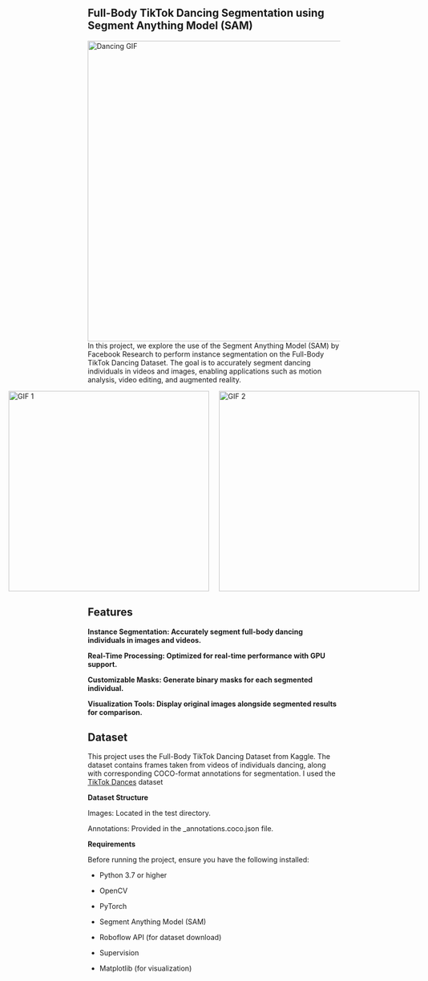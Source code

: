 ## Full-Body TikTok Dancing Segmentation using Segment Anything Model (SAM)
<img src="https://github.com/your-username/your-repo-name/blob/main/pics/dancing.gif" alt="Dancing GIF" width="600"/>
In this project, we explore the use of the Segment Anything Model (SAM) by Facebook Research to perform instance segmentation on the Full-Body TikTok Dancing Dataset. The goal is to accurately segment dancing individuals in videos and images, enabling applications such as motion analysis, video editing, and augmented reality.

<p align="center"> <div style="display: flex; justify-content: center;"> <img src="https://github.com/your-username/your-repo-name/blob/main/pics/segmentation_example_1.gif" alt="GIF 1" width="400" style="margin-right: 20px;"/> <img src="https://github.com/your-username/your-repo-name/blob/main/pics/segmentation_example_2.gif" alt="GIF 2" width="400"/> </div> </p>

## Features

**Instance Segmentation: Accurately segment full-body dancing individuals in images and videos.**

**Real-Time Processing: Optimized for real-time performance with GPU support.**

**Customizable Masks: Generate binary masks for each segmented individual.**

**Visualization Tools: Display original images alongside segmented results for comparison.**


## Dataset

This project uses the Full-Body TikTok Dancing Dataset from Kaggle. The dataset contains frames taken from videos of individuals dancing, along with corresponding COCO-format annotations for segmentation. I used the [TikTok Dances](https://www.kaggle.com/datasets/tapakah68/segmentation-full-body-tiktok-dancing-dataset) dataset

**Dataset Structure**

Images: Located in the test directory.

Annotations: Provided in the _annotations.coco.json file.


**Requirements**

Before running the project, ensure you have the following installed:

- Python 3.7 or higher

- OpenCV

- PyTorch

- Segment Anything Model (SAM)

- Roboflow API (for dataset download)

- Supervision

- Matplotlib (for visualization)

